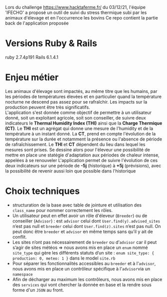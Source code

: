 Lors du challenge https://www.hacktaferme.fr/ du 03/12/21, l'équipe 'IFECHO' a proposé un outil de suivi du stress thermique subi par les animaux d'élevage et en l'occurrence les bovins
Ce repo contient la partie back de l'application proposée 

# Versions Ruby & Rails
ruby 2.7.4p191
Rails 6.1.4.1

# Enjeu métier
Les animaux d'élevage sont impactés, au même titre que les humains, par les périodes de températures élevées et en particulier quand la température nocturne ne descend pas assez pour se rafraîchir. Les impacts sur la production peuvent être très significatifs.  
L'application s'est donnée comme objectif de permettre à un utilisateur donné, soit un exploitant agricole, soit son conseiller, de suivre deux indicateurs le **Thermal Humidity Index (THI)** ainsi que la **Charge Thermique (CT)**.
Le **THI** est un agrégat qui donne une mesure de l'humidity et de la température à un instant donné. La **CT**, prend en compte l'évolution de la température sur la durée et notamment la présence ou l'absence de période de rafraîchissement.
Le **THI** et **CT** dépendent du lieu dans lequel les mesures sont prises. Se dessine alors pour l'éleveur une possibilité de mettre en place une statégie d'adaptation aux périodes de chaleur intense, appelées à se renouveler
L'application permet de suivre l'évolution de ces deux indicateurs sur une période de **-5j** (historique) à **+5j** (prévisions), avec la possibilité de revenir aussi loin que possible dans l'historique

# Choix techniques
* structuration de la base avec table de jointure et utilisation des `class_name` pour nommer correctement les rôles.
* Un utilisateur peut en effet avoir un rôle d'éleveur (`Breeder`) ou de conseiller (`Advisor`) : est `advisor` celui dont `User.find(y).advised_sites` n’est pas null et `breeder` celui dont `User.find(z).sites` n’est pas null. On peut donc être `breeder` et `advisor` en même temps sans qu’il y ait de conflit.
* Les sites n’ont pas nécessairement de `breeder` ou d’`advisor` car il peut s’agir de sites météos => nous avons mis en place un `enum` nommé `site_type` qui gère les différents statuts d’un site : `enum site_type: { production: 0, meteo: 1 }` dans le model `site.rb`
* Pour séparer les fonctionnalités accessibles au `breeder` et à l'`advisor`, nous avons mis en place un contrôleur spécifique à l'`advisor`via un `namespace`
* Afin de décharger au maximum les contrôleurs, nous avons mis en place des `services` qui vont chercher la donnée en base et la rendre sous forme d'un `JSON` au front.
